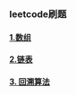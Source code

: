 ### leetcode刷题

#### [1.数组](base-array.md)

#### [2.链表](base-link-list.md)

####  [3. 回溯算法](dfs-algorithm.md)